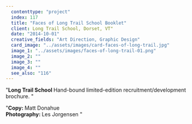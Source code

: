 ```yaml
---
  contenttype: "project"
  index: 117
  title: "Faces of Long Trail School Booklet"
  client: Long Trail School, Dorset, VT"
  date: "2014-10-01"
  creative_fields: "Art Direction, Graphic Design"
  card_image: "../assets/images/card-faces-of-long-trail.jpg"
  image_1: "../assets/images/faces-of-long-trail-01.png"
  image_2: ""
  image_3: ""
  image_4: ""
  see_also: "116"
---
```


<p className=copy_A>"<strong>Long Trail School </strong> Hand-bound limited-edition recruitment/development brochure.
"</p>
<p className=copy_B>"<strong>Copy:  </strong> Matt Donahue </br>
<strong>Photography:  </strong> Les Jorgensen
"</p>
<p className=copy_C></p>
<p className=copy_D></p>
